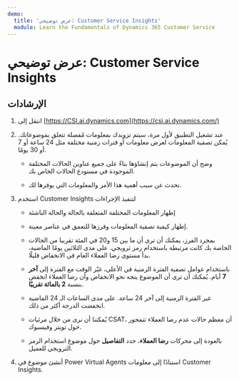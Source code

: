 ```yaml
---
demo:
  title: 'عرض توضيحي: Customer Service Insights'
  module: Learn the Fundamentals of Dynamics 365 Customer Service
---
```


# عرض توضيحي: Customer Service Insights

## الإرشادات

1. انتقل إلى [https://CSI.ai.dynamics.com](https://csi.ai.dynamics.com/) 

2. عند تشغيل التطبيق لأول مرة، سيتم تزويدك بمعلومات مُفصلة تتعلق بموضوعاتك. يُمكن تصفية المعلومات لعرض معلومات أو فترات زمنية مختلفة مثل 24 ساعة أو 7 أو 30 يومًا. 

    - وضح أن الموضوعات يتم إنشاؤها بناءً على جميع عناوين الحالات المختلفة الموجودة في مستودع الحالات الخاص بك. 

    - تحدث عن سبب أهمية هذا الأمر والمعلومات التي يوفرها لك. 

3. استخدم Customer Insights لتنفيذ الإجراءات

    - إظهار المعلومات المختلفة المتعلقة بالحالة والحالة الناشئة

    - إظهار كيفية تصفية المعلومات وفرزها للتعمق في عناصر معينة. 

    - بمجرد الفرز، يمكنك أن ترى أن ما بين 15 و20 في المئة تقريبا من الحالات الخاصة بك كانت مرتبطة باستخدام رمز ترويجي. على مدى الثلاثين يومًا الماضية، بدأ مستوى رضا العملاء العام في الانخفاض قليلًا. 

    - باستخدام عوامل تصفية الفترة الزمنية في الأعلى، غيّر الوقت مع الفترة إلى **آخر 7** أيام. يُمكنك أن ترى أن الموضوع يتجه نحو الانخفاض وأن رضا العملاء انخفض بنسبة **2 بالمائة تقريبًا**. 

    - غير الفترة الزمنية إلى آخر 24 ساعة. على مدى الساعات الـ 24 الماضية انخفضت الدرجة أكثر من ذلك. 

    - يُمكننا أن نرى من خلال مرئيات CSAT، أن معظم حالات عدم رضا العملاء تتمحور حول تويتر وفيسبوك. 

    - بالعودة إلى محركات **رضا العملاء**، حدد **التفاصيل** حول موضوع استخدام الرمز الترويجي للعميل. 

4. أنشئ موضوع في Power Virtual Agents استنادًا إلى معلومات Customer Insights. 
